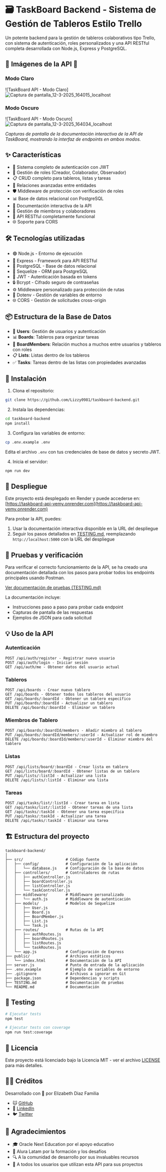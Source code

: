 # 🗃️ TaskBoard Backend - Sistema de Gestión de Tableros Estilo Trello

Un potente backend para la gestión de tableros colaborativos tipo Trello, con sistema de autenticación, roles personalizados y una API RESTful completa desarrollada con Node.js, Express y PostgreSQL.

## 📱 Imágenes de la API 📱

### Modo Claro
![TaskBoard API - Modo Claro]![Captura de pantalla_12-3-2025_164015_localhost](https://github.com/user-attachments/assets/e6168cb3-7476-4692-9e1b-938ba0f2f22b)

### Modo Oscuro
![TaskBoard API - Modo Oscuro]![Captura de pantalla_12-3-2025_164034_localhost](https://github.com/user-attachments/assets/abda3524-973d-4d70-9519-ff42d6a286fa)

*Capturas de pantalla de la documentación interactiva de la API de TaskBoard, mostrando la interfaz de endpoints en ambos modos.*

## ✨ Características

- 🔐 Sistema completo de autenticación con JWT
- 👥 Gestión de roles (Creador, Colaborador, Observador)
- 📋 CRUD completo para tableros, listas y tareas
- 🔄 Relaciones avanzadas entre entidades
- 🛡️ Middleware de protección con verificación de roles
- 📊 Base de datos relacional con PostgreSQL
- 📝 Documentación interactiva de la API
- 🔁 Gestión de miembros y colaboradores
- 📱 API RESTful completamente funcional
- 🌐 Soporte para CORS

## 🛠️ Tecnologías utilizadas

- 🟢 Node.js - Entorno de ejecución
- 🚂 Express - Framework para API RESTful
- 🐘 PostgreSQL - Base de datos relacional
- 🧩 Sequelize - ORM para PostgreSQL
- 🔑 JWT - Autenticación basada en tokens
- 🔒 Bcrypt - Cifrado seguro de contraseñas
- ⚙️ Middleware personalizado para protección de rutas
- 📄 Dotenv - Gestión de variables de entorno
- 🌐 CORS - Gestión de solicitudes cross-origin

## 📦 Estructura de la Base de Datos

- 👤 **Users**: Gestión de usuarios y autenticación
- 📊 **Boards**: Tableros para organizar tareas
- 🔄 **BoardMembers**: Relación muchos a muchos entre usuarios y tableros con roles
- 📋 **Lists**: Listas dentro de los tableros
- ✅ **Tasks**: Tareas dentro de las listas con propiedades avanzadas

## 🚀 Instalación

1. Clona el repositorio:
```bash
git clone https://github.com/Lizzy0981/taskboard-backend.git
```

2. Instala las dependencias:
```bash
cd taskboard-backend
npm install
```

3. Configura las variables de entorno:
```bash
cp .env.example .env
```
Edita el archivo `.env` con tus credenciales de base de datos y secreto JWT.

4. Inicia el servidor:
```bash
npm run dev
```

## 🚀 Despliegue

Este proyecto está desplegado en Render y puede accederse en:
[https://taskboard-api-vemy.onrender.com](https://taskboard-api-vemy.onrender.com)

Para probar la API, puedes:
1. Usar la documentación interactiva disponible en la URL del despliegue
2. Seguir los pasos detallados en [TESTING.md](TESTING.md), reemplazando `http://localhost:5000` con la URL del despliegue


## 🧪 Pruebas y verificación

Para verificar el correcto funcionamiento de la API, se ha creado una documentación detallada con los pasos para probar todos los endpoints principales usando Postman.

[Ver documentación de pruebas (TESTING.md)](TESTING.md)

La documentación incluye:
- Instrucciones paso a paso para probar cada endpoint
- Capturas de pantalla de las respuestas
- Ejemplos de JSON para cada solicitud

## 💡 Uso de la API

### Autenticación

```
POST /api/auth/register - Registrar nuevo usuario
POST /api/auth/login - Iniciar sesión
GET /api/auth/me - Obtener datos del usuario actual
```

### Tableros

```
POST /api/boards - Crear nuevo tablero
GET /api/boards - Obtener todos los tableros del usuario
GET /api/boards/:boardId - Obtener un tablero específico
PUT /api/boards/:boardId - Actualizar un tablero
DELETE /api/boards/:boardId - Eliminar un tablero
```

### Miembros de Tablero

```
POST /api/boards/:boardId/members - Añadir miembro al tablero
PUT /api/boards/:boardId/members/:userId - Actualizar rol de miembro
DELETE /api/boards/:boardId/members/:userId - Eliminar miembro del tablero
```

### Listas

```
POST /api/lists/board/:boardId - Crear lista en tablero
GET /api/lists/board/:boardId - Obtener listas de un tablero
PUT /api/lists/:listId - Actualizar una lista
DELETE /api/lists/:listId - Eliminar una lista
```

### Tareas

```
POST /api/tasks/list/:listId - Crear tarea en lista
GET /api/tasks/list/:listId - Obtener tareas de una lista
GET /api/tasks/:taskId - Obtener una tarea específica
PUT /api/tasks/:taskId - Actualizar una tarea
DELETE /api/tasks/:taskId - Eliminar una tarea
```

## 🏗️ Estructura del proyecto

```
taskboard-backend/
│
├── src/                   # Código fuente
│   ├── config/            # Configuración de la aplicación
│   │   └── database.js    # Configuración de la base de datos
│   ├── controllers/       # Controladores de rutas
│   │   ├── authController.js
│   │   ├── boardController.js
│   │   ├── listController.js
│   │   └── taskController.js
│   ├── middleware/        # Middleware personalizado
│   │   └── auth.js        # Middleware de autenticación
│   ├── models/            # Modelos de Sequelize
│   │   ├── User.js
│   │   ├── Board.js
│   │   ├── BoardMember.js
│   │   ├── List.js
│   │   └── Task.js
│   ├── routes/            # Rutas de la API
│   │   ├── authRoutes.js
│   │   ├── boardRoutes.js
│   │   ├── listRoutes.js
│   │   └── taskRoutes.js
│   └── app.js             # Configuración de Express
├── public/                # Archivos estáticos
│   └── index.html         # Documentación de la API
├── server.js              # Punto de entrada de la aplicación
├── .env.example           # Ejemplo de variables de entorno
├── .gitignore             # Archivos a ignorar en Git
├── package.json           # Dependencias y scripts
├── TESTING.md             # Documentación de pruebas
└── README.md              # Documentación
```

## 🧪 Testing

```bash
# Ejecutar tests
npm test

# Ejecutar tests con coverage
npm run test:coverage
```

## 📄 Licencia

Este proyecto está licenciado bajo la Licencia MIT - ver el archivo [LICENSE](LICENSE) para más detalles.

## 👩‍💻 Créditos

Desarrollado con 💜 por Elizabeth Diaz Familia
- 🐱 [GitHub](https://github.com/Lizzy0981)
- 💼 [LinkedIn](https://linkedin.com/in/eli-familia/)
- 🐦 [Twitter](https://twitter.com/Lizzyfamilia)
  
## 🙏 Agradecimientos

- 🎓 Oracle Next Education por el apoyo educativo
- 🚀 Alura Latam por la formación y los desafíos
- 🔍 A la comunidad de desarrollo por sus invaluables recursos
- 🌟 A todos los usuarios que utilizan esta API para sus proyectos
